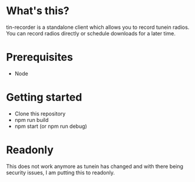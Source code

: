 # What's this?
tin-recorder is a standalone client which allows you to record tunein radios. You can record radios directly or schedule downloads for a later time.

# Prerequisites
* Node

# Getting started
* Clone this repository
* npm run build
* npm start (or npm run debug)  

# Readonly

This does not work anymore as tunein has changed and with there being security issues, I am putting this to readonly.
